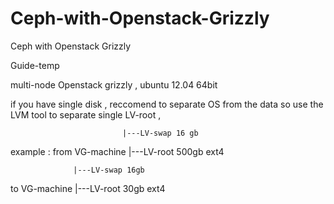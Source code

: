 Ceph-with-Openstack-Grizzly
===========================

Ceph with Openstack Grizzly





Guide-temp

multi-node Openstack grizzly , ubuntu 12.04 64bit

if you have single disk , reccomend to separate OS from the data so use the LVM tool to separate single LV-root ,


                             |---LV-swap 16 gb
example : from VG-machine |---LV-root 500gb ext4

                  |---LV-swap 16gb
to VG-machine |---LV-root 30gb ext4

